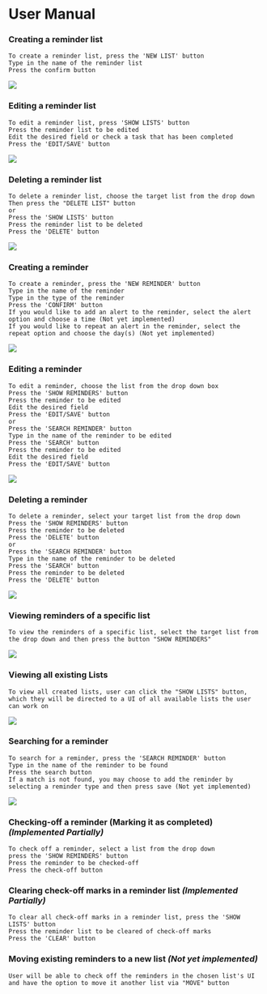 # User Manual

### Creating a reminder list
```
To create a reminder list, press the 'NEW LIST' button
Type in the name of the reminder list
Press the confirm button
```
<img src = "https://github.com/mudit-prashar/Simple-Reminder-App/blob/master/Docs/Images/newList.PNG">

### Editing a reminder list
```
To edit a reminder list, press 'SHOW LISTS' button
Press the reminder list to be edited
Edit the desired field or check a task that has been completed 
Press the 'EDIT/SAVE' button
```
<img src = "https://github.com/mudit-prashar/Simple-Reminder-App/blob/master/Docs/Images/editReminderNEW.PNG"> 

### Deleting a reminder list
```
To delete a reminder list, choose the target list from the drop down
Then press the "DELETE LIST" button
or
Press the 'SHOW LISTS' button
Press the reminder list to be deleted
Press the 'DELETE' button

```
<img src = "https://github.com/mudit-prashar/Simple-Reminder-App/blob/master/Docs/Images/deleteList.PNG">

### Creating a reminder
```
To create a reminder, press the 'NEW REMINDER' button
Type in the name of the reminder
Type in the type of the reminder
Press the 'CONFIRM' button
If you would like to add an alert to the reminder, select the alert option and choose a time (Not yet implemented)
If you would like to repeat an alert in the reminder, select the repeat option and choose the day(s) (Not yet implemented)
```
<img src = "https://github.com/mudit-prashar/Simple-Reminder-App/blob/master/Docs/Images/updatedReminder.PNG">

### Editing a reminder
```
To edit a reminder, choose the list from the drop down box 
Press the 'SHOW REMINDERS' button
Press the reminder to be edited
Edit the desired field
Press the 'EDIT/SAVE' button
or
Press the 'SEARCH REMINDER' button
Type in the name of the reminder to be edited
Press the 'SEARCH' button
Press the reminder to be edited
Edit the desired field
Press the 'EDIT/SAVE' button
```
<img src = "https://github.com/mudit-prashar/Simple-Reminder-App/blob/master/Docs/Images/editReminder.PNG">

### Deleting a reminder
```
To delete a reminder, select your target list from the drop down
Press the 'SHOW REMINDERS' button
Press the reminder to be deleted
Press the 'DELETE' button
or
Press the 'SEARCH REMINDER' button
Type in the name of the reminder to be deleted
Press the 'SEARCH' button
Press the reminder to be deleted
Press the 'DELETE' button
```
<img src = "https://github.com/mudit-prashar/Simple-Reminder-App/blob/master/Docs/Images/deleteReminder.PNG"> 

### Viewing reminders of a specific list
```
To view the reminders of a specific list, select the target list from the drop down and then press the button "SHOW REMINDERS" 
```
<img src = "https://github.com/mudit-prashar/Simple-Reminder-App/blob/master/Docs/Images/remindersOfSpecificList.PNG">

### Viewing all existing Lists 
```
To view all created lists, user can click the "SHOW LISTS" button, which they will be directed to a UI of all available lists the user can work on
```
<img src = "https://github.com/mudit-prashar/Simple-Reminder-App/blob/master/Docs/Images/updatedShowLists.PNG">

### Searching for a reminder 
```
To search for a reminder, press the 'SEARCH REMINDER' button
Type in the name of the reminder to be found
Press the search button
If a match is not found, you may choose to add the reminder by selecting a reminder type and then press save (Not yet implemented)
```
<img src = "https://github.com/mudit-prashar/Simple-Reminder-App/blob/master/Docs/Images/updatedsearchReminders.PNG">

### Checking-off a reminder (Marking it as completed) *(Implemented Partially)*
```
To check off a reminder, select a list from the drop down
press the 'SHOW REMINDERS' button
Press the reminder to be checked-off
Press the check-off button
```
### Clearing check-off marks in a reminder list *(Implemented Partially)*
```
To clear all check-off marks in a reminder list, press the 'SHOW LISTS' button
Press the reminder list to be cleared of check-off marks
Press the 'CLEAR' button
```


### Moving existing reminders to a new list *(Not yet implemented)*
```
User will be able to check off the reminders in the chosen list's UI and have the option to move it another list via "MOVE" button

```

